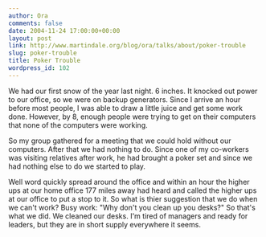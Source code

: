 ```yaml
---
author: Ora
comments: false
date: 2004-11-24 17:00:00+00:00
layout: post
link: http://www.martindale.org/blog/ora/talks/about/poker-trouble
slug: poker-trouble
title: Poker Trouble
wordpress_id: 102
---
```


We had our first snow of the year last night. 6 inches. It knocked out power to our office, so we were on backup generators. Since I arrive an hour before most people, I was able to draw a little juice and get some work done. However, by 8, enough people were trying to get on their computers that none of the computers were working.
  

  
So my group gathered for a meeting that we could hold without our computers. After that we had nothing to do. Since one of my co-workers was visiting relatives after work, he had brought a poker set and since we had nothing else to do we started to play.
  

  
Well word quickly spread around the office and within an hour the higher ups at our home office 177 miles away had heard and called the higher ups at our office to put a stop to it. So what is thier suggestion that we do when we can't work? Busy work: "Why don't you clean up you desks?" So that's what we did. We cleaned our desks. I'm tired of managers and ready for leaders, but they are in short supply everywhere it seems.
